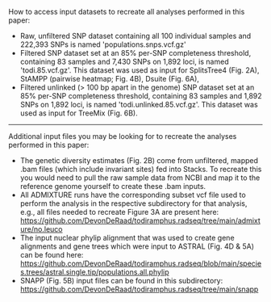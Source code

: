 How to access input datasets to recreate all analyses performed in this paper:
- Raw, unfiltered SNP dataset containing all 100 individual samples and 222,393 SNPs is named 'populations.snps.vcf.gz'
- Filtered SNP dataset set at an 85% per-SNP completeness threshold, containing 83 samples and 7,430 SNPs on 1,892 loci, is named 'todi.85.vcf.gz'. This dataset was used as input for SplitsTree4 (Fig. 2A), StAMPP (pairwise heatmap; Fig. 4B), Dsuite (Fig. 6A),
- Filtered unlinked (> 100 bp apart in the genome) SNP dataset set at an 85% per-SNP completeness threshold, containing 83 samples and 1,892 SNPs on 1,892 loci, is named 'todi.unlinked.85.vcf.gz'. This dataset was used as input for TreeMix (Fig. 6B).
------------------------------------
  
Additional input files you may be looking for to recreate the analyses performed in this paper:
- The genetic diversity estimates (Fig. 2B) come from unfiltered, mapped .bam files (which include invariant sites) fed into Stacks. To recreate this you would need to pull the raw sample data from NCBI and map it to the reference genome yourself to create these .bam inputs.
- All ADMIXTURE runs have the corresponding subset vcf file used to perform the analysis in the respective subdirectory for that analysis, e.g., all files needed to recreate Figure 3A are present here: https://github.com/DevonDeRaad/todiramphus.radseq/tree/main/admixture/no.leuco
- The input nuclear phylip alignment that was used to create gene alignments and gene trees which were input to ASTRAL (Fig. 4D & 5A) can be found here: https://github.com/DevonDeRaad/todiramphus.radseq/blob/main/species.trees/astral.single.tip/populations.all.phylip
- SNAPP (Fig. 5B) input files can be found in this subdirectory: https://github.com/DevonDeRaad/todiramphus.radseq/tree/main/snapp
